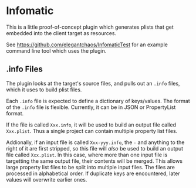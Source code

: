 # Infomatic

This is a little proof-of-concept plugin which generates plists that get embedded into the client target as resources.

See https://github.com/elegantchaos/InfomaticTest for an example command line tool which uses the plugin.

## .info Files

The plugin looks at the target's source files, and pulls out an `.info` files, which it uses to build plist files.

Each `.info` file is expected to define a dictionary of keys/values. The format of the `.info` file is flexible. Currently, it can be in JSON or PropertyList format.

If the file is called `Xxx.info`, it will be used to build an output file called `Xxx.plist`. Thus a single project can contain multiple property list files.  

Addionally, if an input file is called `Xxx-yyy.info`, the `-` and anything to the right of it are first stripped, so this file will _also_ be used to build an output file called `Xxx.plist`. In this case, where more than one input file is targetting the same output file, their contents will be merged. This allows large property list files to be split into multiple input files. The files are processed in alphabetical order. If duplicate keys are encountered, later values will overwrite earlier ones.
